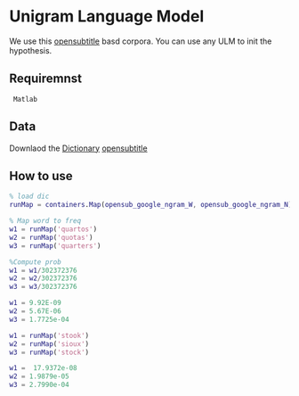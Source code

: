 # Unigram Language Model 
We use this [opensubtitle](https://www.duo.uio.no/bitstream/handle/10852/50459/947_Paper.pdf?sequence=4) basd corpora. You can use any ULM to init the hypothesis.

## Requiremnst 
``` Matlab```

## Data 
Downlaod the [Dictionary](https://www.dropbox.com/sh/1af43nvlmac54ib/AADyRtK4ztyTS65hull1gyxMa?dl=0)
[opensubtitle](https://www.duo.uio.no/bitstream/handle/10852/50459)

## How to use

```matlab
% load dic
runMap = containers.Map(opensub_google_ngram_W, opensub_google_ngram_N)

% Map word to freq 
w1 = runMap('quartos')
w2 = runMap('quotas') 
w3 = runMap('quarters') 

%Compute prob 
w1 = w1/302372376
w2 = w2/302372376
w3 = w3/302372376

w1 = 9.92E-09
w2 = 5.67E-06
w3 = 1.7725e-04

w1 = runMap('stook') 
w2 = runMap('sioux')
w3 = runMap('stock') 

w1 =  17.9372e-08
w2 = 1.9879e-05
w3 = 2.7990e-04
```
   
